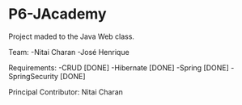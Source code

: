 # P6-JAcademy

Project maded to the Java Web class.

Team:
  -Nitai Charan
  -José Henrique
  
  Requirements:
    -CRUD [DONE]
    -Hibernate [DONE]
    -Spring [DONE]
    -SpringSecurity [DONE]
   
 Principal Contributor: Nitai Charan
